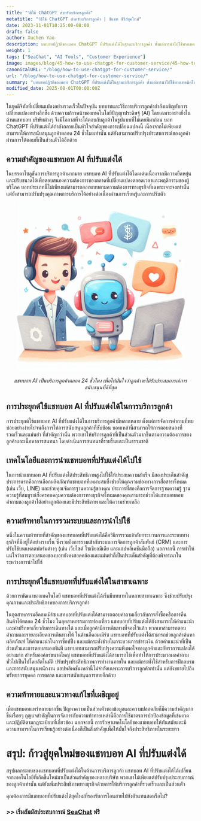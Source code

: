 ```yaml
---
title: "วิธีใช้ ChatGPT สำหรับบริการลูกค้า"
metatitle: "วิธีใช้ ChatGPT สำหรับบริการลูกค้า | ซีแชท ซีรีส์ยุคใหม่"
date: 2023-11-01T10:25:00-08:00
draft: false
author: Xuchen Yao
description: บทบาทปฏิวัติของบอท ChatGPT ที่ปรับแต่งได้ในฐานะบริการลูกค้า ตั้งแต่การนำไปใช้ทางเทคนิคไปจนถึงการใช้งานหลายโดเมน เราวิเคราะห์ความสำคัญในการปรับปรุงประสิทธิภาพและคุณภาพการบริการลูกค้า และมองไปข้างหน้าถึงแนวโน้มการพัฒนาในอนาคตและความท้าทายของเทคโนโลยีแชทบอท
weight: 1
tags: ["SeaChat", "AI Tools", "Customer Experience"]
image: images/blog/45-how-to-use-chatgpt-for-customer-service/45-how-to-use-chatgpt-for-customer-service.png
canonicalURL: "/blog/how-to-use-chatgpt-for-customer-service/"
url: "/blog/how-to-use-chatgpt-for-customer-service/"
summary: "บทบาทปฏิวัติของบอท ChatGPT ที่ปรับแต่งได้ในฐานะบริการลูกค้า ตั้งแต่การนำไปใช้ทางเทคนิคไปจนถึงการใช้งานหลายโดเมน เราวิเคราะห์ความสำคัญในการปรับปรุงประสิทธิภาพและคุณภาพการบริการลูกค้า และมองไปข้างหน้าถึงแนวโน้มการพัฒนาในอนาคตและความท้าทายของเทคโนโลยีแชทบอท"
modified_date: 2025-08-01T00:00:00Z
---
```


ในยุคดิจิทัลที่เปลี่ยนแปลงอย่างรวดเร็วในปัจจุบัน บทบาทและวิธีการบริการลูกค้ากำลังเผชิญกับการเปลี่ยนแปลงอย่างลึกซึ้ง ด้วยความก้าวหน้าของเทคโนโลยีปัญญาประดิษฐ์ (AI) โดยเฉพาะอย่างยิ่งในด้านแชทบอท บริษัทต่างๆ จึงมีโอกาสที่จะโต้ตอบกับลูกค้าในรูปแบบที่ไม่เคยมีมาก่อน บอท ChatGPT ที่ปรับแต่งได้กำลังกลายเป็นหัวใจสำคัญของการเปลี่ยนแปลงนี้ เนื่องจากไม่เพียงแต่สามารถให้การสนับสนุนลูกค้าตลอด 24 ชั่วโมงเท่านั้น แต่ยังสามารถปรับปรุงประสบการณ์ของลูกค้าผ่านการโต้ตอบที่เป็นส่วนตัวได้อีกด้วย

## ความสำคัญของแชทบอท AI ที่ปรับแต่งได้
ในบรรดาโซลูชันการบริการลูกค้ามากมาย แชทบอท AI ที่ปรับแต่งได้โดดเด่นเนื่องจากมีความยืดหยุ่นและปรับขนาดได้เพื่อตอบสนองความต้องการของตลาดที่เปลี่ยนแปลงตลอดเวลาและพฤติกรรมของผู้บริโภค บอทประเภทนี้ไม่เพียงแต่สามารถออกแบบตามความต้องการทางธุรกิจที่เฉพาะเจาะจงเท่านั้น แต่ยังสามารถปรับปรุงคุณภาพการบริการได้อย่างต่อเนื่องผ่านการเรียนรู้และการปรับตัว

<center>
<img height="450px" src="/images/blog/45-how-to-use-chatgpt-for-customer-service/1-ai-chatbot-transfer-to-live-agent.jpeg" alt="แชทบอท AI เป็นบริการลูกค้าตลอด 24 ชั่วโมง เพื่อให้มั่นใจว่าลูกค้าจะได้รับประสบการณ์การสนับสนุนที่ดีที่สุด"/>

*แชทบอท AI เป็นบริการลูกค้าตลอด 24 ชั่วโมง เพื่อให้มั่นใจว่าลูกค้าจะได้รับประสบการณ์การสนับสนุนที่ดีที่สุด*
</center>

## การประยุกต์ใช้แชทบอท AI ที่ปรับแต่งได้ในการบริการลูกค้า
การประยุกต์ใช้แชทบอท AI ที่ปรับแต่งได้ในการบริการลูกค้ามีหลากหลาย ตั้งแต่การจัดการคำถามที่พบบ่อยอย่างง่ายไปจนถึงการให้การสนับสนุนลูกค้าที่ซับซ้อน บอทเหล่านี้สามารถให้การตอบสนองที่รวดเร็วและแม่นยำ ที่สำคัญกว่านั้น พวกเขาให้บริการลูกค้าที่เป็นส่วนตัวมากขึ้นตามความต้องการของลูกค้าและเนื้อหาการสนทนา โดยดำเนินการสนทนาที่ราบรื่นและเป็นธรรมชาติ

## เทคโนโลยีและการนำแชทบอทที่ปรับแต่งได้ไปใช้
ในการนำแชทบอท AI ที่ปรับแต่งได้ประสิทธิภาพสูงไปใช้ให้ประสบความสำเร็จ มีสองประเด็นสำคัญ ประการแรกคือการเลือกผลิตภัณฑ์แชทบอทที่เหมาะสมซึ่งช่วยให้คุณรวมช่องทางการสื่อสารทั้งหมด (เช่น เว็บ, LINE) และช่วยคุณจัดการฐานความรู้ของคุณ ประการที่สองคือการจัดการฐานความรู้ ฐานความรู้ที่สมบูรณ์ซึ่งครอบคลุมความต้องการทางธุรกิจทั้งหมดของคุณสามารถช่วยให้แชทบอทตอบคำถามของลูกค้าได้อย่างถูกต้องและมีประสิทธิภาพ และให้ความช่วยเหลือ

## ความท้าทายในการรวมระบบและการนำไปใช้
หนึ่งในความท้าทายที่สำคัญของแชทบอทที่ปรับแต่งได้คือวิธีการรวมเข้ากับกระบวนการและระบบทางธุรกิจที่มีอยู่ได้อย่างราบรื่น ซึ่งรวมถึงการรวมเข้ากับระบบการจัดการลูกค้าสัมพันธ์ (CRM) และการปรับใช้บนแพลตฟอร์มต่างๆ (เช่น เว็บไซต์ โซเชียลมีเดีย และแอปพลิเคชันมือถือ) นอกจากนี้ การทำให้แน่ใจว่าการตอบสนองของบอทยังคงสอดคล้องและแม่นยำก็เป็นประเด็นสำคัญที่ต้องพิจารณาในระหว่างการนำไปใช้

## การประยุกต์ใช้แชทบอทที่ปรับแต่งได้ในสาขาเฉพาะ
ด้วยการพัฒนาของเทคโนโลยี แชทบอทที่ปรับแต่งได้เริ่มมีบทบาทในหลายสาขาเฉพาะ ซึ่งช่วยปรับปรุงคุณภาพและประสิทธิภาพของการบริการลูกค้า

ในอุตสาหกรรมอีคอมเมิร์ซ แชทบอทที่ปรับแต่งได้สามารถตอบคำถามเกี่ยวกับการสั่งซื้อหรือการคืนสินค้าได้ตลอด 24 ชั่วโมง ในอุตสาหกรรมการท่องเที่ยว แชทบอทที่ปรับแต่งได้ยังสามารถให้คำแนะนำและคำปรึกษาเกี่ยวกับการเดินทางได้ และเมื่อลูกค้ามีการเดินทางที่จองไว้แล้ว พวกเขาสามารถตอบคำถามและรายละเอียดการเดินทางได้ ในด้านอีคอมเมิร์ซ แชทบอทที่ปรับแต่งได้สามารถช่วยลูกค้าค้นหาผลิตภัณฑ์ ให้คำแนะนำในการช็อปปิ้ง และแม้กระทั่งช่วยในกระบวนการชำระเงิน ด้วยคำแนะนำที่เป็นส่วนตัวและการตอบสนองทันที แชทบอทสามารถปรับปรุงความพึงพอใจของลูกค้าและอัตราการแปลงได้อย่างมาก สำหรับองค์กรขนาดใหญ่ แชทบอทที่ปรับแต่งได้สามารถใช้เพื่อทำให้การประมวลผลคำถามทั่วไปเป็นไปโดยอัตโนมัติ ปรับปรุงประสิทธิภาพการทำงานภายใน และแม้กระทั่งใช้สำหรับการฝึกอบรมและการสนับสนุนพนักงาน แอปพลิเคชันเหล่านี้ไม่จำกัดเฉพาะการบริการลูกค้าเท่านั้น แต่ยังขยายไปถึงทรัพยากรบุคคล การตลาด และการสนับสนุนการขายอีกด้วย

## ความท้าทายและแนวทางแก้ไขที่เผชิญอยู่
เมื่อแชทบอทแพร่หลายมากขึ้น ปัญหาความเป็นส่วนตัวของข้อมูลและความปลอดภัยก็มีความสำคัญมากขึ้นเรื่อยๆ กุญแจสำคัญในการจัดการกับความท้าทายเหล่านี้คือการใช้มาตรการปกป้องข้อมูลที่เข้มงวดและปฏิบัติตามกฎระเบียบที่เกี่ยวข้อง นอกจากนี้ การรักษาเทคโนโลยีของแชทบอทให้ทันสมัยและมีความสามารถในการเรียนรู้อย่างต่อเนื่องก็เป็นสิ่งสำคัญเพื่อให้มั่นใจถึงประสิทธิภาพในระยะยาว

# สรุป: ก้าวสู่ยุคใหม่ของแชทบอท AI ที่ปรับแต่งได้
สรุปผลกระทบของแชทบอทที่ปรับแต่งได้ในด้านการบริการลูกค้า
แชทบอท AI ที่ปรับแต่งได้ได้เปลี่ยนจากเทคโนโลยีที่เกิดขึ้นใหม่มาเป็นส่วนสำคัญของหลายบริษัท พวกเขาไม่เพียงแต่ปรับปรุงประสบการณ์ของลูกค้าเท่านั้น แต่ยังเพิ่มประสิทธิภาพทางธุรกิจด้วยการให้บริการลูกค้าที่รวดเร็วและเป็นส่วนตัว

คุณต้องการมีแชทบอทที่ปรับแต่งได้ยุคใหม่ที่รองรับการโอนสายไปยังตัวแทนสดหรือไม่?
### >> เริ่มสัมผัสประสบการณ์ [SeaChat](https://chat.seasalt.ai/?utm_source=blog) ฟรี
